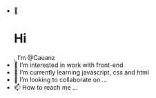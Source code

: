 - 👋 <h1>Hi</h1>, I’m @Cauanz
- 👀 I’m interested in work with front-end
- 🌱 I’m currently learning javascript, css and html
- 💞️ I’m looking to collaborate on ...
- 📫 How to reach me ...

<!---
Cauanz/Cauanz is a ✨ special ✨ repository because its `README.md` (this file) appears on your GitHub profile.
You can click the Preview link to take a look at your changes.
--->
